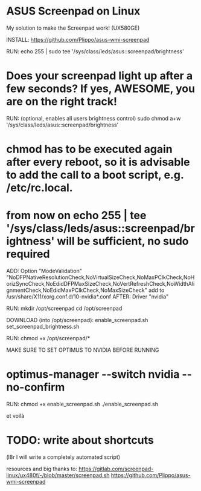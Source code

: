 # ASUS Screenpad on Linux
My solution to make the Screenpad work! (UX580GE)

INSTALL:
https://github.com/Plippo/asus-wmi-screenpad

RUN:
echo 255 | sudo tee '/sys/class/leds/asus::screenpad/brightness'
# Does your screenpad light up after a few seconds? If yes, AWESOME, you are on the right track!

RUN: (optional, enables all users brightness control)
sudo chmod a+w '/sys/class/leds/asus::screenpad/brightness'
# chmod has to be executed again after every reboot, so it is advisable to add the call to a boot script, e.g. /etc/rc.local.
# from now on echo 255 | tee '/sys/class/leds/asus::screenpad/brightness' will be sufficient, no sudo required

ADD:
Option "ModeValidation" "NoDFPNativeResolutionCheck,NoVirtualSizeCheck,NoMaxPClkCheck,NoHorizSyncCheck,NoEdidDFPMaxSizeCheck,NoVertRefreshCheck,NoWidthAlignmentCheck,NoEdidMaxPClkCheck,NoMaxSizeCheck"
add to /usr/share/X11/xorg.conf.d/10-nvidia*.conf AFTER: Driver "nvidia"


RUN:
mkdir /opt/screenpad
cd /opt/screenpad

DOWNLOAD (into /opt/screenpad):
enable_screenpad.sh
set_screenpad_brightness.sh

RUN:
chmod +x /opt/screenpad/*


MAKE SURE TO SET OPTIMUS TO NVIDIA BEFORE RUNNING
# optimus-manager --switch nvidia --no-confirm

RUN:
chmod +x enable_screenpad.sh
./enable_screenpad.sh

et voilà


# TODO: write about shortcuts

(l8r I will write a completely automated script)




resources and big thanks to:
https://gitlab.com/screenpad-linux/ux480f/-/blob/master/screenpad.sh
https://github.com/Plippo/asus-wmi-screenpad
